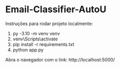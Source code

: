 # Email-Classifier-AutoU

Instruções para rodar projeto localmente: 

1. py -3.10 -m venv venv
2. venv\Scripts\activate
3. pip install -r requirements.txt
4. python app.py

Abra o navegador com o link: http://localhost:5000/
